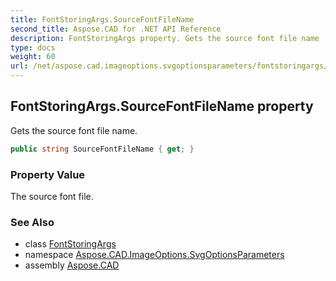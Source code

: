 ```yaml
---
title: FontStoringArgs.SourceFontFileName
second_title: Aspose.CAD for .NET API Reference
description: FontStoringArgs property. Gets the source font file name
type: docs
weight: 60
url: /net/aspose.cad.imageoptions.svgoptionsparameters/fontstoringargs/sourcefontfilename/
---
```

## FontStoringArgs.SourceFontFileName property

Gets the source font file name.

```csharp
public string SourceFontFileName { get; }
```

### Property Value

The source font file.

### See Also

* class [FontStoringArgs](../)
* namespace [Aspose.CAD.ImageOptions.SvgOptionsParameters](../../fontstoringargs/)
* assembly [Aspose.CAD](../../../)


